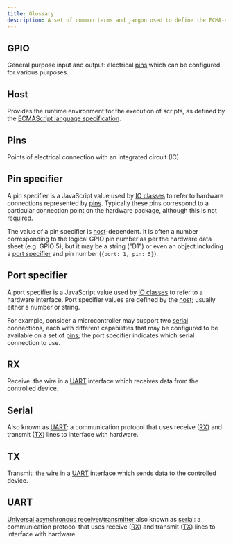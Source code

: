 ```yaml
---
title: Glossary
description: A set of common terms and jargon used to define the ECMA-419 APIs
---
```


## GPIO

General purpose input and output: electrical [pins](/glossary/#pins) which can be configured for various purposes.

## Host

Provides the runtime environment for the execution of scripts, as defined by the [ECMAScript language specification](https://262.ecma-international.org/#sec-hosts-and-implementations).

## Pins

Points of electrical connection with an integrated circuit (IC).

## Pin specifier

A pin specifier is a JavaScript value used by [IO classes](/api/io-class/) to refer to hardware connections represented by [pins](/glossary/#pins). Typically these pins correspond to a particular connection point on the hardware package, although this is not required.

The value of a pin specifier is [host](/glossary/#host)-dependent. It is often a number corresponding to the logical GPIO pin number as per the hardware data sheet (e.g. GPIO 5), but it may be a string ("D1") or even an object including a [port specifier](/glossary/#port-specifier) and pin number (`{port: 1, pin: 5}`).

## Port specifier

A port specifier is a JavaScript value used by [IO classes](/api/io-class/) to refer to a hardware interface. Port specifier values are defined by the [host](/glossary/#host); usually either a number or string.

For example, consider a microcontroller may support two [serial](/glossary/#serial) connections, each with different capabilities that may be configured to be available on a set of [pins](/glossary/#pins); the port specifier indicates which serial connection to use.

## RX

Receive: the wire in a [UART](/glossary/#uart) interface which receives data from the controlled device.

## Serial

Also known as [UART](/glossary/#uart): a communication protocol that uses receive ([RX](/glossary/#rx)) and transmit ([TX](/glossary/#tx)) lines to interface with hardware.

## TX

Transmit: the wire in a [UART](/glossary/#uart) interface which sends data to the controlled device.

## UART

[Universal asynchronous receiver/transmitter](https://en.wikipedia.org/wiki/Universal_asynchronous_receiver-transmitter) also known as [serial](/glossary/#serial): a communication protocol that uses receive ([RX](/glossary/#rx)) and transmit ([TX](/glossary/#tx)) lines to interface with hardware.
